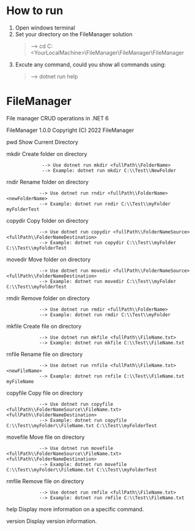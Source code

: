 # How to run

1. Open windows terminal
2. Set your directory on the FileManager solution
   > --> cd C:\<YourLocalMachine>\FileManager\FileManager\FileManager
3. Excute any command, could you show all commands using:
   > --> dotnet run help

# FileManager
File manager CRUD operations in .NET 6

FileManager 1.0.0
Copyright (C) 2022 FileManager

  pwd         Show Current Directory

  mkdir       Create folder on directory
  ```
               --> Use dotnet run mkdir <fullPath\\FolderName>
               --> Example: dotnet run mkdir C:\\Test\\NewFolder
  ```

  rndir       Rename folder on directory
  ```
              --> Use dotnet run rndir <fullPath\\FolderName> <newFolderName>
              --> Example: dotnet run rndir C:\\Test\\myFolder myFolderTest
  ```

  copydir     Copy folder on directory
  ```
              --> Use dotnet run copydir <fullPath\\FolderNameSource> <fullPath\\FolderNameDestination>
              --> Example: dotnet run copydir C:\\Test\\myFolder C:\\Test\\myFolderTest
  ```

  movedir     Move folder on directory
  ```
              --> Use dotnet run movedir <fullPath\\FolderNameSource> <fullPath\\FolderNameDestination>
              --> Example: dotnet run movedir C:\\Test\\myFolder C:\\Test\\myFolderTest
  ```

  rmdir       Remove folder on directory
  ```
              --> Use dotnet run rmdir <fullPath\\FolderName>
              --> Example: dotnet run rmdir C:\\Test\\myFolder
  ```

  mkfile      Create file on directory
  ```
              --> Use dotnet run mkfile <fullPath\\FileName.txt>
              --> Example: dotnet run mkfile C:\\Test\\FileName.txt
  ```

  rnfile      Rename file on directory
  ```
              --> Use dotnet run rnfile <fullPath\\FileName.txt> <newFileName>
              --> Example: dotnet run rnfile C:\\Test\\FileName.txt myFileName
  ```

  copyfile    Copy file on directory
  ```
              --> Use dotnet run copyfile <fullPath\\FolderNameSource\\FileName.txt> <fullPath\\FolderNameDestination>
              --> Example: dotnet run copyfile C:\\Test\\myFolder\\FileName.txt C:\\Test\\myFolderTest
  ```

  movefile    Move file on directory
  ```
              --> Use dotnet run movefile <fullPath\\FolderNameSource\\FileName.txt> <fullPath\\FolderNameDestination>
              --> Example: dotnet run movefile C:\\Test\\myFolder\\FileName.txt C:\\Test\\myFolderTest
  ```

  rmfile      Remove file on directory
  ```
              --> Use dotnet run rmfile <fullPath\\FileName.txt>
              --> Example: dotnet run rmfile C:\\Test\\FileName.txt
  ```

  help        Display more information on a specific command.

  version     Display version information.
